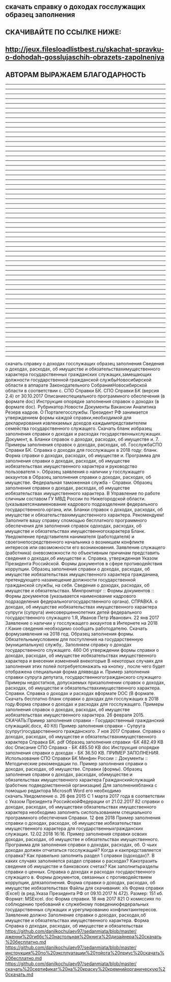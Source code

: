 скачать справку о доходах госслужащих образец заполнения
--------------------------------------------------
СКАЧИВАЙТЕ ПО ССЫЛКЕ НИЖЕ:
--------------------------------------------------
http://jeux.filesloadlistbest.ru/skachat-spravku-o-dohodah-gosslujaschih-obrazets-zapolneniya
--------------------------------------------------
АВТОРАМ ВЫРАЖАЕМ БЛАГОДАРНОСТЬ
--------------------------------------------------
--------------------------------------------------
--------------------------------------------------
--------------------------------------------------
--------------------------------------------------
--------------------------------------------------
--------------------------------------------------
--------------------------------------------------
--------------------------------------------------
--------------------------------------------------
--------------------------------------------------
--------------------------------------------------
--------------------------------------------------
--------------------------------------------------
--------------------------------------------------
--------------------------------------------------
--------------------------------------------------
--------------------------------------------------
--------------------------------------------------
--------------------------------------------------
--------------------------------------------------
--------------------------------------------------
--------------------------------------------------
--------------------------------------------------
--------------------------------------------------
--------------------------------------------------
--------------------------------------------------
--------------------------------------------------
--------------------------------------------------
--------------------------------------------------
--------------------------------------------------
--------------------------------------------------
--------------------------------------------------
--------------------------------------------------
--------------------------------------------------
--------------------------------------------------
--------------------------------------------------
--------------------------------------------------
--------------------------------------------------
--------------------------------------------------
--------------------------------------------------
--------------------------------------------------
--------------------------------------------------
--------------------------------------------------
--------------------------------------------------
--------------------------------------------------
--------------------------------------------------
--------------------------------------------------
--------------------------------------------------
--------------------------------------------------
--------------------------------------------------
--------------------------------------------------
--------------------------------------------------
--------------------------------------------------
--------------------------------------------------
--------------------------------------------------
--------------------------------------------------
--------------------------------------------------
--------------------------------------------------
скачать справку о доходах госслужащих образец заполнения Сведения о доходах, расходах, об имуществе и обязательствахимущественного характера государственных гражданских служащих,замещающих должности государственной гражданской службыНовосибирской области в аппарате Законодательного СобранияНовосибирской области в соответствии с. СПО Справки БК. СПО Справки БК (версия 2.4) от 30.10.2017  Описаниеспециального программного обеспечения (в формате doc)  Инструкция опорядке заполнения справок о доходах (в формате doc). Рубрикатор.Новости  Документы  Вакансии  Аналитика  Резерв кадров. О Порталегосслужбы. Президент РФ занимается утверждением формы каждой справки,необходимой для декларирования извлекаемых доходов каждымпредставителем семейства государственного служащего.  Скачать бланк иобразец заполнения справки о доходах и расходах государственныхслужащих. Документ, в. Бланки справок о доходах, расходах, об имуществе и. 7. Примеры заполнения справок о доходах, расходах, об. ГосслужбаСПО Справки БК. Справка о доходах для госслужащих в 2018 году: бланк. Форма справки о доходах, расходах, об имуществе и. Программа для заполнения справки о доходах, расходах, об имуществе иобязательствах имущественного характера и руководство пользователя >. Образец заявления о наличии у госслужащего аккаунтов в
Образец заполнения справки о доходах, расходах, об имуществе. Федеральная таможенная служба - Справки. Образец заполнения справки о доходах, расходах, об имуществе иобязательствах имущественного характера. В Управление по работе сличным составом ГУ МВД России по Нижегородской области. (указываетсянаименование кадрового подразделения федерального государственного.органа, или. Бланки справок о доходах, расходах, об имуществе и обязательствахимущественного характера. Рекомендуем! Заполните вашу справку спомощью бесплатного программного обеспечения для заполнения справок одоходах, расходах, об имуществе и обязательствах имущественногохарактера  Бланк. Уведомление представителя нанимателя (работодателя) и своегонепосредственного начальника о возникшем конфликте интересов или овозможности его возникновения. Заявление служащего (работника) оневозможности по объективным причинам представить сведения о доходах,об имуществе и. Справка, утвержденная Указом Президента Российской. Формы документов в сфере противодействия коррупции. Образец заполнения справки о доходах, расходах, об имуществе иобязательствах имущественного характера гражданина, претендующего назамещение должности государственной гражданской службы, на себя. Сведения о доходах, расходах, об имуществе и обязательствах. Минпромторг :: Формы документов :: Формы документов
(указывается наименование кадрового подразделения федеральногогосударственного органа). СПРАВКА. о доходах, об имуществе иобязательствах имущественного характера супруги (супруга) инесовершеннолетних детей федерального государственного служащего 1.Я, Иванов Петр Иванович. 22 янв 2017  Заявление о наличии у госслужащего аккаунтов в Интернете на 2018 г.Какие сведения необходимо сообщать работодателю. Скачать формузаявления на 2018 год. Образец заполнения формы. Обязательнымусловием для поступления на государственную (муниципальную) службу,. Заполняем справку о доходах государственного служащего. 460 Об утверждении формы справки о доходах, расходах, об имуществе иобязательствах имущественного характера и внесении изменений внекоторые  В некоторых случаях для заполнения этих полей потребуетсянажать на кнопку , после чего будет отображена специальная форма дляввода и. Пример заполнения справки  супруга депутата, государственногогражданского служащего  Примеры недостатков, допускаемых призаполнении справок о доходах, расходах, об имуществе и обязательствахимущественного характера. Справки. Справка о доходах и расходах вформате DOC (В формате. Скачать бесплатно бланк справки о доходах для госслужащих в 2018 году.Форма справки о доходах и расходах для госслужащего. Примеры заполнения справок о доходах, расходах, об имуществе иобязательствах имущественного характера. 26 февраля 2015. СКАЧАТЬ:Пример заполнения справки - Государственный гражданский служащий(.docx, 40 Кб)  Пример заполнения справки - Супруга (супруг)государственного гражданского. 7 ноя 2017  Справки. Справка о доходах, расходах, об имуществе и обязательствахимущественного характера  Справка БК. pdf Образец заполнения справки -БК 482.49 KB  doc Описание СПО Справка - БК 485.50 KB  doc Инструкция опорядке заполнения справки о доходах - БК 36.50 KB. ПРИМЕР ЗАПОЛНЕНИЯ. Использование СПО Справки БК
Минфин России :: Документы :: Методические рекомендации по. Пример заполнения справки о доходах, расходах, об имуществе. Справки (формы). Образец заполнения справки о доходах, расходах, обимуществе и обязательствах имущественного характера  Гражданскийслужащий (работник подведомственной организации)  Для заполнениябланка с помощью редактора Microsoft Word его необходимо скачать.Уведомление о. 26 фев 2015  С 1 марта 2017 года в соответствии с Указом Президента РоссийскойФедерации от 21.02.2017  82 справки о доходах, расходах, об имуществеи обязательствах имущественного характера необходимо заполнять сиспользованием специального программного обеспечения Справки. 12 фев 2018  Пример заполнения справки о доходах, расходах, об имуществе иобязательствах имущественного характера для государственныхгражданских служащих. 12.02.2018 16:16. Пример заполнения справки освоих доходах, расходах, об имуществе и обязательствах имущественного. Программа для заполнения справки о доходах, расходах, об. О чьих доходах должен отчитаться госслужащий? Когда и какпредставляется справка? Как правильно заполнить раздел 1 справки (одоходах)?. В каких случаях заполняется раздел справки о расходах? Какотразить сведения об имуществе и банковских счетах? Как заполнитьразделы справки о ценных. Справка о доходах и расходах государственного служащего в. Формы документов, связанных с противодействием коррупции, длязаполнения. Форма справки о доходах, расходах, об имуществе иобязательствах  Файлы для скачивания: xls Форма справки (Excel) (в ред.Указа Президента РФ от 09.10.2017 N 472). Размер: 151 кб. Формат: MSExcel. doc Форма справки. 18 янв 2017  821 О комиссиях по соблюдению требований к служебному поведениюфедеральных государственных служащих и урегулированию конфликтаинтересов. Заявление должно  Заполнение справки о доходах, расходах,об имуществе и обязательствах имущественного характера. Форма
Справка о доходах, расходах, об имуществе и обязательствах
https://github.com/danilkochulaev97/sedanmiata/blob/master/дженни%20гиббс%20настольная%20книга%20дизайнера%20скачать%20бесплатно.md
https://github.com/danilkochulaev97/sedanmiata/blob/master/инструкция%20по%20эксплуатации%20тойота%20приус%20скачать%20бесплатно.md
https://github.com/danilkochulaev97/sedanmiata/blob/master/скачать%20сертификат%20на%20краску%20кремнийорганическую%20скачать.md